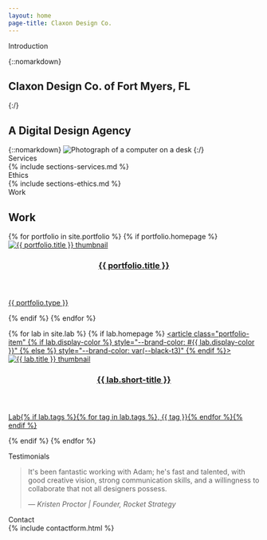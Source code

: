 ```yaml
---
layout: home
page-title: Claxon Design Co.
---
```


<section id="introduction" class="full-aside-right" markdown="1">

<div aria-hidden="true" class="section-title"><span>Introduction</span></div>

<div markdown="1" class="hero with-aside">

{::nomarkdown}
<h1>Claxon Design Co. <span class="fancy">of</span> Fort Myers, FL</h1>
{:/}

## A Digital Design Agency

</div>
{::nomarkdown}
<img srcset="/assets/images/hero.jpg 1x, /assets/images/hero@2x.jpg 2x" class="aside" alt="Photograph of a computer on a desk">
{:/}
</section>  

<section class="dark" markdown="1">  

<div aria-hidden="true" class="section-title"><span>Services</span></div>
{% include sections-services.md %}
</section>

<section markdown="1">  
<div aria-hidden="true" class="section-title"><span>Ethics</span></div>
{% include sections-ethics.md %}
</section>

<section class="light">
<div aria-hidden="true" class="section-title"><span>Work</span></div>

<h2><span data-aos="blank-out" data-aos-duration="0" data-aos-delay="400">Work</span></h2>

<div class="portfolio-list">
  {% for portfolio in site.portfolio %}
    {% if portfolio.homepage %}
      <a class="portfolio-item-link" target="_blank" href="{{ portfolio.link }}">
        <article class="portfolio-item" style="--brand-color: #{{ portfolio.brand-color }};">
          <img class="portfolio-item-image {% if portfolio.filter %}filter{% endif %}" srcset="/assets/images/{{ portfolio.image }}.{{ portfolio.image-extension }} 1x, /assets/images/{{ portfolio.image }}.{{ portfolio.image-extension }} 2x" alt="{{ portfolio.title }} thumbnail">
          <header class="portfolio-item-header">
            <h3><span data-aos="fade-up" class="aos-init aos-animate">{{ portfolio.title }}</span></h3>
          </header>
          <footer class="portfolio-item-footer">
            <p class="intro-type">{{ portfolio.type }}</p>
          </footer>
        </article>
      </a>
    {% endif %}
  {% endfor %}

  {% for lab in site.lab %}
    {% if lab.homepage %}
      <a class="portfolio-item-link" href="/lab/">
        <article class="portfolio-item" {% if lab.display-color %} style="--brand-color: #{{ lab.display-color }}" {% else %} style="--brand-color: var(--black-t3)" {% endif %}>
          <img class="portfolio-item-image" srcset="/assets/images/lab/{{ lab.image }}.jpg 1x, /assets/images/lab/{{ lab.image }}@2x.jpg 2x" alt="{{ lab.title }} thumbnail">
          <header class="portfolio-item-header">
            <h3><span data-aos="fade-up" class="aos-init aos-animate">{{ lab.short-title }}</span></h3>
          </header>
          <footer class="portfolio-item-footer">
            <p class="intro-type">Lab{% if lab.tags %}{% for tag in lab.tags %}, {{ tag }}{% endfor %}{% endif %}</p>
          </footer>
        </article>
      </a>
    {% endif %}
  {% endfor %}
</div>

</section>
<section class="red" markdown="1">  
<div aria-hidden="true" class="section-title"><span>Testimonials</span></div>  
<blockquote class="testimonial"><p>It's been fantastic working with Adam; he's fast and talented, with good creative vision, strong communication skills, and a willingness to collaborate that not all designers&nbsp;possess.</p><footer>— <cite>Kristen Proctor | Founder, Rocket Strategy</cite></footer></blockquote>  

</section>

<section>
<div aria-hidden="true" class="section-title"><span>Contact</span></div>  
  {% include contactform.html %}
</section>
